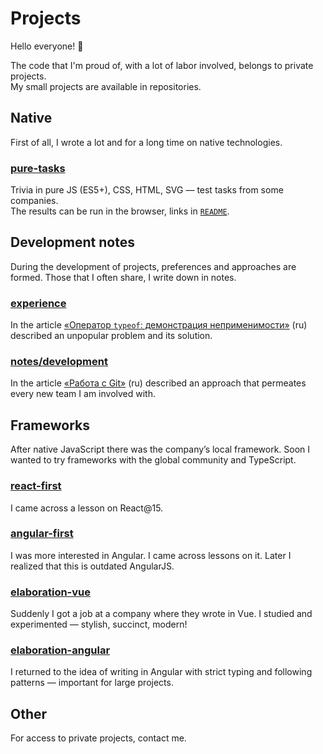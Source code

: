 # Projects

Hello everyone! 👋

The code that I'm proud of, with a lot of labor involved, belongs to private projects.  
My small projects are available in repositories.

## Native

First of all, I wrote a lot and for a long time on native technologies.

### [pure-tasks](https://github.com/derfex/pure-tasks)

Trivia in pure JS (ES5+), CSS, HTML, SVG — test tasks from some companies.  
The results can be run in the browser, links in [`README`](https://github.com/derfex/pure-tasks/blob/master/README.md).

## Development notes

During the development of projects, preferences and approaches are formed.
Those that I often share, I write down in notes.

### [experience](https://github.com/derfex/experience)

In the article [«Оператор `typeof`: демонстрация неприменимости»](https://github.com/derfex/experience/tree/develop/typeof) (ru)
described an unpopular problem and its solution.

### [notes/development](https://github.com/derfex/notes/development)

In the article [«Работа с Git»](https://github.com/derfex/notes/blob/master/development/git.md) (ru)
described an approach that permeates every new team I am involved with.

## Frameworks

After native JavaScript there was the company’s local framework.
Soon I wanted to try frameworks with the global community and TypeScript.

### [react-first](https://github.com/derfex/react-first)

I came across a lesson on React@15.

### [angular-first](https://github.com/derfex/angular-first)

I was more interested in Angular.
I came across lessons on it.
Later I realized that this is outdated AngularJS.

### [elaboration-vue](https://github.com/derfex/elaboration-vue)

Suddenly I got a job at a company where they wrote in Vue.
I studied and experimented — stylish, succinct, modern!

### [elaboration-angular](https://github.com/derfex/elaboration-angular)

I returned to the idea of writing in Angular with strict typing and following patterns — important for large projects.

## Other

For access to private projects, contact me.
